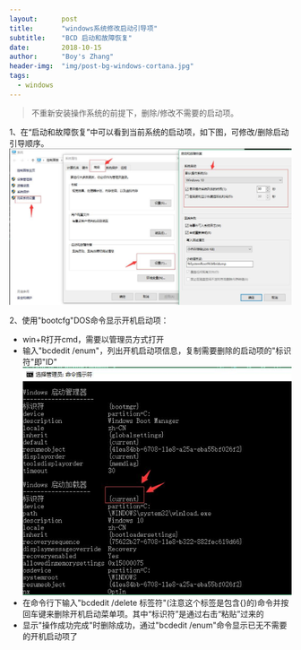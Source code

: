 ```yaml
---
layout:      post
title:       "windows系统修改启动引导项"
subtitle:    "BCD 启动和故障恢复"
date:        2018-10-15
author:      "Boy's Zhang"
header-img:  "img/post-bg-windows-cortana.jpg"
tags:
  - windows
---
```



> 不重新安装操作系统的前提下，删除/修改不需要的启动项。


1、在“启动和故障恢复”中可以看到当前系统的启动项，如下图，可修改/删除启动引导顺序。
![启动和故障恢复](/img/in-post/2018-10-15-windows-bcd/post-bg-system.jpg)

2、使用"bootcfg"DOS命令显示开机启动项：

+ win+R打开cmd，需要以管理员方式打开
+ 输入"bcdedit /enum"，列出开机启动项信息，复制需要删除的启动项的"标识符"即"ID"
  ![bcdedit](/img/in-post/2018-10-15-windows-bcd/bcdedit_enum.jpg)
+ 在命令行下输入"bcdedit /delete 标签符"(注意这个标签是包含{}的)命令并按回车键来删除开机启动菜单项。其中“标识符”是通过右击“粘贴”过来的
+ 显示"操作成功完成"时删除成功，通过"bcdedit /enum"命令显示已无不需要的开机启动项了





